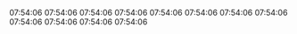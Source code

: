 07:54:06
07:54:06
07:54:06
07:54:06
07:54:06
07:54:06
07:54:06
07:54:06
07:54:06
07:54:06
07:54:06
07:54:06

